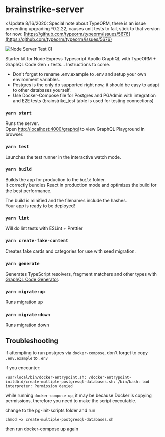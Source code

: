 # brainstrike-server

x
Update 8/16/2020: Special note about TypeORM, there is an issue preventing upgrading ^0.2.22, causes unit tests to fail, stick to that version for now: [https://github.com/typeorm/typeorm/issues/5676](https://github.com/typeorm/typeorm/issues/5676)

![Node Server Test CI](https://github.com/seandearnaley/brainstrike-typescript-starter/workflows/Node%20Server%20Test%20CI/badge.svg?event=push)

Starter kit for Node Express Typescript Apollo GraphQL with TypeORM + GraphQL Code Gen + tests... Instructions to come.

- Don't forget to rename .env.example to .env and setup your own environment variables.
- Postgres is the only db supported right now, it should be easy to adapt to other databases yourself.
- Use Docker-Compose file for Postgres and PGAdmin with integration and E2E tests (brainstrike_test table is used for testing connections)

### `yarn start`

Runs the server.<br />
Open [http://localhost:4000/graphql](http://localhost:4000/graphql) to view GraphQL Playground in browser.

### `yarn test`

Launches the test runner in the interactive watch mode.<br />

### `yarn build`

Builds the app for production to the `build` folder.<br />
It correctly bundles React in production mode and optimizes the build for the best performance.

The build is minified and the filenames include the hashes.<br />
Your app is ready to be deployed!

### `yarn lint`

Will do lint tests with ESLint + Prettier

### `yarn create-fake-content`

Creates fake cards and categories for use with seed migration.

### `yarn generate`

Generates TypeScript resolvers, fragment matchers and other types with [GraphQL Code Generator](https://github.com/dotansimha/graphql-code-generator).

### `yarn migrate:up`

Runs migration up

### `yarn migrate:down`

Runs migration down

## Troubleshooting

if attempting to run postgres via `docker-compose`, don't forget to copy `.env.example` to `.env`

if you encounter:

`/usr/local/bin/docker-entrypoint.sh: /docker-entrypoint-initdb.d/create-multiple-postgresql-databases.sh: /bin/bash: bad interpreter: Permission denied`

while running `docker-compose up`, it may be because Docker is copying permissions, therefore you need to make the script executable.

change to the pg-init-scripts folder and run

`chmod +x create-multiple-postgresql-databases.sh`

then run docker-compose up again
